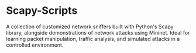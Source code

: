 # Scapy-Scripts
A collection of customized network sniffers built with Python's Scapy library, alongside demonstrations of network attacks using Mininet. Ideal for learning packet manipulation, traffic analysis, and simulated attacks in a controlled environment.
